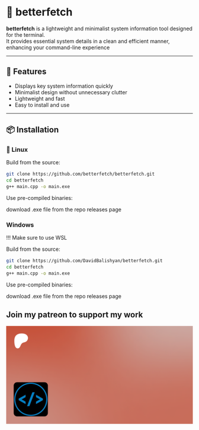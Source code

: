 # 🚀 betterfetch

**betterfetch** is a lightweight and minimalist system information tool designed for the terminal.  
It provides essential system details in a clean and efficient manner, enhancing your command-line experience

---

## 🧩 Features

- Displays key system information quickly  
- Minimalist design without unnecessary clutter  
- Lightweight and fast  
- Easy to install and use  

---

## 📦 Installation

### 🐧 Linux

Build from the source:

```bash
git clone https://github.com/betterfetch/betterfetch.git
cd betterfetch
g++ main.cpp -o main.exe
```

Use pre-compiled binaries:

download .exe file from the repo releases page

### Windows
!!! Make sure to use WSL

Build from the source:

```bash
git clone https://github.com/DavidBalishyan/betterfetch.git
cd betterfetch
g++ main.cpp -o main.exe
```

Use pre-compiled binaries:

download .exe file from the repo releases page

## Join my patreon to support my work

<a href="https://www.patreon.com/c/DavidBalishyan"><img src="./asset-preview.png"/></a>
